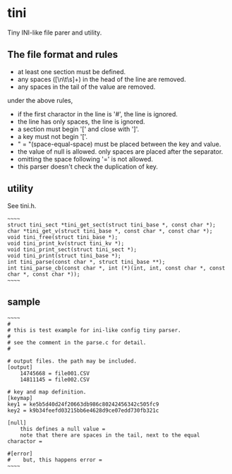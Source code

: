 tini
====

Tiny INI-like file parer and utility.

## The file format and rules

- at least one section must be defined.
- any spaces ([\n\t\s]+) in the head of the line are removed.
- any spaces in the tail of the value are removed.

under the above rules,

- if the first charactor in the line is '#', the line is ignored.
- the line has only spaces, the line is ignored.
- a section must begin '[' and close with ']'.
- a key must not begin '['.
- " = "(space-equal-space) must be placed between the key and value.
- the value of null is allowed. only spaces are placed after the separator.
- omitting the space following '=' is not allowed.
- this parser doesn't check the duplication of key.

## utility

See tini.h.

    ~~~~
    struct tini_sect *tini_get_sect(struct tini_base *, const char *);
    char *tini_get_v(struct tini_base *, const char *, const char *);
    void tini_free(struct tini_base *);
    void tini_print_kv(struct tini_kv *);
    void tini_print_sect(struct tini_sect *);
    void tini_print(struct tini_base *);
    int tini_parse(const char *, struct tini_base **);
    int tini_parse_cb(const char *, int (*)(int, int, const char *, const char *, const char *));
    ~~~~

## sample

    ~~~~
    #
    # this is test example for ini-like config tiny parser.
    #
    # see the comment in the parse.c for detail.
    #
    
    # output files. the path may be included.
    [output]
    	14745668 = file001.CSV
    	14811145 = file002.CSV
    
    # key and map definition.
    [keymap]
    key1 = ke5b5d40d24f20663db986c80242456342c505fc9
    key2 = k9b34feefd03215bb6e4628d9ce07edd730fb321c
    
    [null]
        this defines a null value =   
        note that there are spaces in the tail, next to the equal charactor = 	
    
    #[error]
    #    but, this happens error =
    ~~~~
